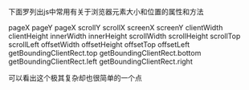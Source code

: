 下面罗列出js中常用有关于浏览器元素大小和位置的属性和方法

pageX
pageY
pageX
scrollY
scrollX
screenX
screenY
clientWidth
clientHeight
innerWidth
innerHeight
scrollWidth
scrollHeight
scrollTop
scrollLeft
offsetWidth
offsetHeight
offsetTop
offsetLeft
getBoundingClientRect.top
getBoundingClientRect.bottom
getBoundingClientRect.left
getBoundingClientRect.right

可以看出这个极其复杂却也很简单的一个点
